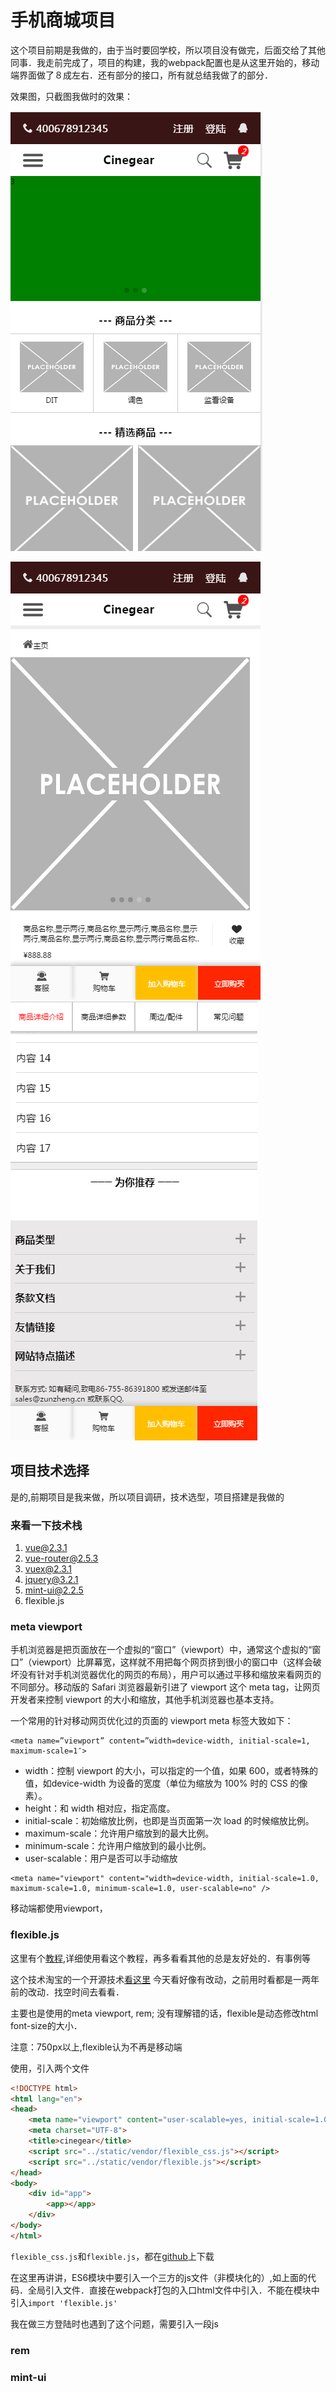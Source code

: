 # 手机商城项目

这个项目前期是我做的，由于当时要回学校，所以项目没有做完，后面交给了其他同事．我走前完成了，项目的构建，我的webpack配置也是从这里开始的，移动端界面做了８成左右．还有部分的接口，所有就总结我做了的部分．

效果图，只截图我做时的效果：

![](assets/shangcheng.png)


![](assets/shangcheng2.png)
![](assets/shangcheng3.png)



## 项目技术选择

是的,前期项目是我来做，所以项目调研，技术选型，项目搭建是我做的

### 来看一下技术栈

1. vue@2.3.1
1. vue-router@2.5.3
1. vuex@2.3.1
1. jquery@3.2.1
1. mint-ui@2.2.5
1. flexible.js

### meta viewport

手机浏览器是把页面放在一个虚拟的“窗口”（viewport）中，通常这个虚拟的“窗口”（viewport）比屏幕宽，这样就不用把每个网页挤到很小的窗口中（这样会破坏没有针对手机浏览器优化的网页的布局），用户可以通过平移和缩放来看网页的不同部分。移动版的 Safari 浏览器最新引进了 viewport 这个 meta tag，让网页开发者来控制 viewport 的大小和缩放，其他手机浏览器也基本支持。

一个常用的针对移动网页优化过的页面的 viewport meta 标签大致如下：
```
<meta name=”viewport” content=”width=device-width, initial-scale=1, maximum-scale=1″>
```

* width：控制 viewport 的大小，可以指定的一个值，如果 600，或者特殊的值，如device-width 为设备的宽度（单位为缩放为 100% 时的 CSS 的像素）。
* height：和 width 相对应，指定高度。
* initial-scale：初始缩放比例，也即是当页面第一次 load 的时候缩放比例。
* maximum-scale：允许用户缩放到的最大比例。
* minimum-scale：允许用户缩放到的最小比例。
* user-scalable：用户是否可以手动缩放

```
<meta name="viewport" content="width=device-width, initial-scale=1.0, maximum-scale=1.0, minimum-scale=1.0, user-scalable=no" />
```

移动端都使用viewport，

### flexible.js

这里有个[教程](http://www.w3cplus.com/mobile/lib-flexible-for-html5-layout.html),详细使用看这个教程，再多看看其他的总是友好处的．有事例等

这个技术淘宝的一个开源技术[看这里](https://github.com/amfe/lib-flexible)
今天看好像有改动，之前用时看都是一两年前的改动．找空时间去看看．

主要也是使用的meta viewport, rem; 没有理解错的话，flexible是动态修改html font-size的大小．

注意：750px以上,flexible认为不再是移动端

使用，引入两个文件
```html
<!DOCTYPE html>
<html lang="en">
<head>
    <meta name="viewport" content="user-scalable=yes, initial-scale=1.0, maximum-scale=1.0, minimum-scale=1.0">
    <meta charset="UTF-8">
    <title>cinegear</title>
    <script src="../static/vendor/flexible_css.js"></script>
    <script src="../static/vendor/flexible.js"></script>
</head>
<body>
    <div id="app">
        <app></app>
    </div>
</body>
</html>
```
`flexible_css.js`和`flexible.js`，都在[github](https://github.com/amfe/lib-flexible)上下载

在这里再讲讲，ES6模块中要引入一个三方的js文件（非模块化的）,如上面的代码．全局引入文件．直接在webpack打包的入口html文件中引入．不能在模块中引入`import 'flexible.js'`

我在做三方登陆时也遇到了这个问题，需要引入一段js

### rem


### mint-ui